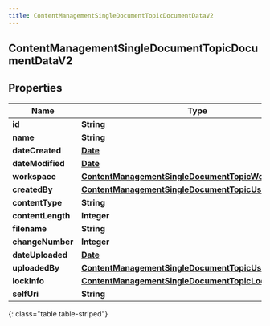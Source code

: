 ```yaml
---
title: ContentManagementSingleDocumentTopicDocumentDataV2
---
```

## ContentManagementSingleDocumentTopicDocumentDataV2


## Properties

| Name | Type | Description | Notes |
| ------------ | ------------- | ------------- | ------------- |
| **id** | **String** |  |  [optional] |
| **name** | **String** |  |  [optional] |
| **dateCreated** | [**Date**](Date.html) |  |  [optional] |
| **dateModified** | [**Date**](Date.html) |  |  [optional] |
| **workspace** | [**ContentManagementSingleDocumentTopicWorkspaceData**](ContentManagementSingleDocumentTopicWorkspaceData.html) |  |  [optional] |
| **createdBy** | [**ContentManagementSingleDocumentTopicUserData**](ContentManagementSingleDocumentTopicUserData.html) |  |  [optional] |
| **contentType** | **String** |  |  [optional] |
| **contentLength** | **Integer** |  |  [optional] |
| **filename** | **String** |  |  [optional] |
| **changeNumber** | **Integer** |  |  [optional] |
| **dateUploaded** | [**Date**](Date.html) |  |  [optional] |
| **uploadedBy** | [**ContentManagementSingleDocumentTopicUserData**](ContentManagementSingleDocumentTopicUserData.html) |  |  [optional] |
| **lockInfo** | [**ContentManagementSingleDocumentTopicLockData**](ContentManagementSingleDocumentTopicLockData.html) |  |  [optional] |
| **selfUri** | **String** |  |  [optional] |
{: class="table table-striped"}



